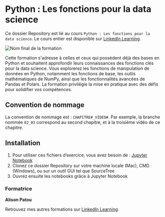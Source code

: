 #  Python : Les fonctions pour la data science

Ce dossier Repository est lié au cours `Python : Les fonctions pour la data science`. Le cours entier est disponible sur [LinkedIn Learning](https://www.linkedin.com/learning/python-les-fonctions-pour-la-data-science).

![Nom final de la formation](https://media.licdn.com/dms/image/v2/D4D0DAQEVSntH9r22wQ/learning-public-crop_675_1200/learning-public-crop_675_1200/0/1733300656908?e=2147483647&v=beta&t=RKWrxbw12hSyKPLSZ4BP_J18qQypk5I91vcBxLgLnIU)

Cette formation s'adresse à celles et ceux qui possèdent déjà des bases en Python et souhaitent approfondir leurs connaissances des fonctions clés pour la data science. Vous explorerez les fonctions de manipulation de données en Python, notamment les fonctions de base, les outils mathématiques de NumPy, ainsi que les fonctionnalités avancées de Pandas et Polars. La formation privilégie la mise en pratique avec des défis pour solidifier vos compétences.

## Convention de nommage

La convention de nommage est : `CHAPITRE#_VIDEO#`. Par exemple, la branche nommée `02_03` correspond au second chapitre, et à la troisième vidéo de ce chapitre. 

## Installation

1. Pour utiliser ces fichiers d’exercice, vous avez besoin de : [Jupyter Notebook](https://jupyter.org/install)
2. Clonez ce dossier Repository sur votre machine locale (Mac), CMD (Windows), ou sur un outil GUI tel que SourceTree 
3. Ouvrez ensuite les notebooks grâce à Jupyter Notebook

### Formatrice

**Alison Patou** 

 Retrouvez mes autres formations sur [LinkedIn Learning](https://www.linkedin.com/learning/instructors/alison-patou).

[1]: # (End of FR-Instruction ###############################################################################################)

